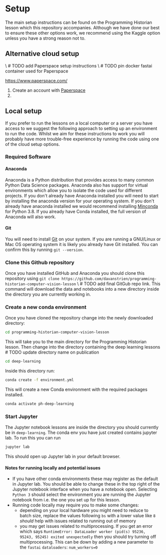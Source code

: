 # Setup 

The main setup instructions can be found on the Programming Historian lesson which this repository accompanies. Although we have done our best to ensure these other options work, we recommend using the Kaggle option unless you have a strong reason not to. 



## Alternative cloud setup 

\ # TODO add Paperspace setup instructions 
\ # TODO pin docker fastai container used for Paperspace 

https://www.paperspace.com/

1. Create an account with [Paperspace](https://www.paperspace.com/) 
2. 


## Local setup 

If you prefer to run the lessons on a local computer or a server you have access to we suggest the following approach to setting up an environment to run the code. Whilst we aim for these instructions to work you will probably have more trouble-free experience by running the code using one of the cloud setup options. 

### Required Software 

#### Anaconda 

Anaconda is a Python distribution that provides access to many common Python Data Science packages. Anaconda also has support for virtual environments which allow you to isolate the code used for different projects. If you don't already have Anaconda installed you will need to start by installing the anaconda version for your operating system. If you don't already have anaconda installed we would recommend installing [Minconda](https://docs.conda.io/en/latest/miniconda.html) for Python 3.8. If you already have Conda installed, the full version of Anaconda will also work.  

#### Git

You will need to install [Git](https://git-scm.com/downloads) on your system. If you are running a GNU/Linux or Mac OS operating system it is likely you already have Git installed. You can confirm this by running `git --version`. 

### Clone this Github repository

Once you have installed GitHub and Anaconda you should clone this repository using `git clone https://github.com/davanstrien/programming-historian-computer-vision-lesson` \ # TODO add final GitGub repo link. 
This command will download the data and notebooks into a new directory inside the directory you are currently working in. 

### Create a new conda environment 

Once you have cloned the repository change into the newly downloaded directory:

```bash
cd programming-historian-computer-vision-lesson
``` 

This will take you to the main directory for the Programming Historian lesson. Then change into the directory containing the deep learning lessons \# TODO update directory name on publication


```bash
cd deep-learning
```  

Inside this directory run:

```bash
conda create -f environment.yml
```

This will create a new Conda environment with the required packages installed. 

```bash
conda activate ph-deep-learning
```

### Start Jupyter 

The Jupyter notebook lessons are inside the directory you should currently be in `deep-learning`. The conda env you have just created contains jupyter lab. To run this you can run

```bash
jupyter lab
```

This should open up Jupyter lab in your default browser. 

#### Notes for running locally and potential issues
- If you have other conda environments these may register as the default in Jupyter lab. You should be able to change these in the top right of the Jupyter notebook interface when you have a notebook open. Selecting `Python 3` should select the environment you are running the Jupyter notebook from i.e. the one you set up for this lesson. 
- Running code locally may require you to make some changes:
  - depending on your local hardware you might need to reduce to batch size, replace the values following `bs` with a lower value like `8` *should* help with issues related to running out of memory 
  - you may get issues related to multiprocessing. If you get an error which says `RuntimeError: DataLoader worker (pid(s) 95236, 95243, 95245) exited unexpectedly` then you should try turning off multiprocessing. This can be down by adding a new parameter to the `fastai` `dataloaders`: `num_workers=0`
  
